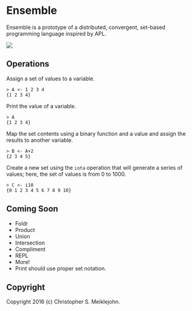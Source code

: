 # Ensemble

Ensemble is a prototype of a distributed, convergent, set-based
programming language inspired by APL.

<img src="https://travis-ci.org/cmeiklejohn/ensemble.svg" />

## Operations

Assign a set of values to a variable.

```
> A <- 1 2 3 4
{1 2 3 4}
```

Print the value of a variable.

```
> A
{1 2 3 4}
```

Map the set contents using a binary function and a value and assign
the results to another variable.

```
> B <- A+2
{2 3 4 5}
```

Create a new set using the `iota` operation that will generate a series
of values; here, the set of values is from 0 to 1000.

```
> C <- i10
{0 1 2 3 4 5 6 7 8 9 10}
```

## Coming Soon

* Foldr
* Product
* Union
* Intersection
* Compliment
* REPL
* More!
* Print should use proper set notation.

## Copyright

Copyright 2016 (c) Christopher S. Meiklejohn.
